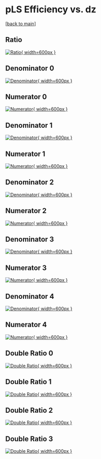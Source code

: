 # pLS Efficiency vs. dz

[[back to main](./)]



## Ratio

[![Ratio](../mtv/var/pLS_vtr_211_-1_eff_dz.png){ width=600px }](../mtv/var/pLS_vtr_211_-1_eff_dz.pdf)

## Denominator 0

[![Denominator](../mtv/den/pLS_vtr_211_-1_eff_dz_den0.png){ width=600px }](../mtv/den/pLS_vtr_211_-1_eff_dz_den0.pdf)

## Numerator 0

[![Numerator](../mtv/num/pLS_vtr_211_-1_eff_dz_num0.png){ width=600px }](../mtv/num/pLS_vtr_211_-1_eff_dz_num0.pdf)

## Denominator 1

[![Denominator](../mtv/den/pLS_vtr_211_-1_eff_dz_den1.png){ width=600px }](../mtv/den/pLS_vtr_211_-1_eff_dz_den1.pdf)

## Numerator 1

[![Numerator](../mtv/num/pLS_vtr_211_-1_eff_dz_num1.png){ width=600px }](../mtv/num/pLS_vtr_211_-1_eff_dz_num1.pdf)

## Denominator 2

[![Denominator](../mtv/den/pLS_vtr_211_-1_eff_dz_den2.png){ width=600px }](../mtv/den/pLS_vtr_211_-1_eff_dz_den2.pdf)

## Numerator 2

[![Numerator](../mtv/num/pLS_vtr_211_-1_eff_dz_num2.png){ width=600px }](../mtv/num/pLS_vtr_211_-1_eff_dz_num2.pdf)

## Denominator 3

[![Denominator](../mtv/den/pLS_vtr_211_-1_eff_dz_den3.png){ width=600px }](../mtv/den/pLS_vtr_211_-1_eff_dz_den3.pdf)

## Numerator 3

[![Numerator](../mtv/num/pLS_vtr_211_-1_eff_dz_num3.png){ width=600px }](../mtv/num/pLS_vtr_211_-1_eff_dz_num3.pdf)

## Denominator 4

[![Denominator](../mtv/den/pLS_vtr_211_-1_eff_dz_den4.png){ width=600px }](../mtv/den/pLS_vtr_211_-1_eff_dz_den4.pdf)

## Numerator 4

[![Numerator](../mtv/num/pLS_vtr_211_-1_eff_dz_num4.png){ width=600px }](../mtv/num/pLS_vtr_211_-1_eff_dz_num4.pdf)

## Double Ratio 0

[![Double Ratio](../mtv/ratio/pLS_vtr_211_-1_eff_dz_ratio0.png){ width=600px }](../mtv/ratio/pLS_vtr_211_-1_eff_dz_ratio0.pdf)

## Double Ratio 1

[![Double Ratio](../mtv/ratio/pLS_vtr_211_-1_eff_dz_ratio1.png){ width=600px }](../mtv/ratio/pLS_vtr_211_-1_eff_dz_ratio1.pdf)

## Double Ratio 2

[![Double Ratio](../mtv/ratio/pLS_vtr_211_-1_eff_dz_ratio2.png){ width=600px }](../mtv/ratio/pLS_vtr_211_-1_eff_dz_ratio2.pdf)

## Double Ratio 3

[![Double Ratio](../mtv/ratio/pLS_vtr_211_-1_eff_dz_ratio3.png){ width=600px }](../mtv/ratio/pLS_vtr_211_-1_eff_dz_ratio3.pdf)

